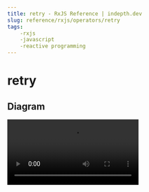 ```yaml
---
title: retry - RxJS Reference | indepth.dev
slug: reference/rxjs/operators/retry
tags:
    -rxjs 
    -javascript 
    -reactive programming
---
```


# retry

## Diagram

<video>
    <source src="https://images.indepth.dev/references/rxjs/operators/retry.mp4" type="video/mp4">
</video>
